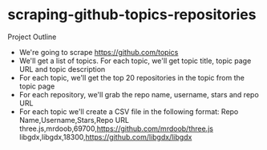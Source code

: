 # scraping-github-topics-repositories

Project Outline
* We're going to scrape https://github.com/topics
* We'll get a list of topics. For each topic, we'll get topic title, topic page URL and topic description
* For each topic, we'll get the top 20 repositories in the topic from the topic page
* For each repository, we'll grab the repo name, username, stars and repo URL
* For each topic we'll create a CSV file in the following format:
  Repo Name,Username,Stars,Repo URL
  three.js,mrdoob,69700,https://github.com/mrdoob/three.js
  libgdx,libgdx,18300,https://github.com/libgdx/libgdx
